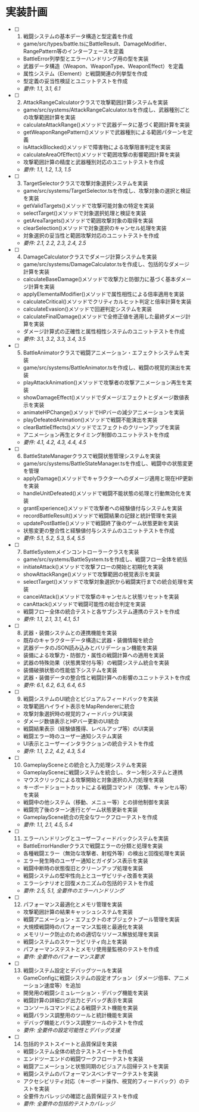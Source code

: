 # 実装計画

- [ ] 1. 戦闘システムの基本データ構造と型定義を作成
  - game/src/types/battle.tsにBattleResult、DamageModifier、RangePattern等のインターフェースを定義
  - BattleError列挙型とエラーハンドリング用の型を実装
  - 武器データ構造（Weapon、WeaponType、WeaponEffect）を定義
  - 属性システム（Element）と戦闘関連の列挙型を作成
  - 型定義の妥当性検証とユニットテストを作成
  - _要件: 1.1, 3.1, 6.1_

- [ ] 2. AttackRangeCalculatorクラスで攻撃範囲計算システムを実装
  - game/src/systems/AttackRangeCalculator.tsを作成し、武器種別ごとの攻撃範囲計算を実装
  - calculateAttackRange()メソッドで武器データに基づく範囲計算を実装
  - getWeaponRangePattern()メソッドで武器種別による範囲パターンを定義
  - isAttackBlocked()メソッドで障害物による攻撃阻害判定を実装
  - calculateAreaOfEffect()メソッドで範囲攻撃の影響範囲計算を実装
  - 攻撃範囲計算の精度と武器種別対応のユニットテストを作成
  - _要件: 1.1, 1.2, 1.3, 1.5_

- [ ] 3. TargetSelectorクラスで攻撃対象選択システムを実装
  - game/src/systems/TargetSelector.tsを作成し、攻撃対象の選択と検証を実装
  - getValidTargets()メソッドで攻撃可能対象の特定を実装
  - selectTarget()メソッドで対象選択処理と検証を実装
  - getAreaTargets()メソッドで範囲攻撃対象の取得を実装
  - clearSelection()メソッドで対象選択のキャンセル処理を実装
  - 対象選択の妥当性と範囲攻撃対応のユニットテストを作成
  - _要件: 2.1, 2.2, 2.3, 2.4, 2.5_

- [ ] 4. DamageCalculatorクラスでダメージ計算システムを実装
  - game/src/systems/DamageCalculator.tsを作成し、包括的なダメージ計算を実装
  - calculateBaseDamage()メソッドで攻撃力と防御力に基づく基本ダメージ計算を実装
  - applyElementalModifier()メソッドで属性相性による倍率適用を実装
  - calculateCritical()メソッドでクリティカルヒット判定と倍率計算を実装
  - calculateEvasion()メソッドで回避判定システムを実装
  - calculateFinalDamage()メソッドで全修正値を適用した最終ダメージ計算を実装
  - ダメージ計算式の正確性と属性相性システムのユニットテストを作成
  - _要件: 3.1, 3.2, 3.3, 3.4, 3.5_

- [ ] 5. BattleAnimatorクラスで戦闘アニメーション・エフェクトシステムを実装
  - game/src/systems/BattleAnimator.tsを作成し、戦闘の視覚的演出を実装
  - playAttackAnimation()メソッドで攻撃者の攻撃アニメーション再生を実装
  - showDamageEffect()メソッドでダメージエフェクトとダメージ数値表示を実装
  - animateHPChange()メソッドでHPバーの減少アニメーションを実装
  - playDefeatedAnimation()メソッドで戦闘不能演出を実装
  - clearBattleEffects()メソッドでエフェクトのクリーンアップを実装
  - アニメーション再生とタイミング制御のユニットテストを作成
  - _要件: 4.1, 4.2, 4.3, 4.4, 4.5_

- [ ] 6. BattleStateManagerクラスで戦闘状態管理システムを実装
  - game/src/systems/BattleStateManager.tsを作成し、戦闘中の状態変更を管理
  - applyDamage()メソッドでキャラクターへのダメージ適用と現在HP更新を実装
  - handleUnitDefeated()メソッドで戦闘不能状態の処理と行動無効化を実装
  - grantExperience()メソッドで攻撃者への経験値付与システムを実装
  - recordBattleResult()メソッドで戦闘結果の記録と統計管理を実装
  - updatePostBattle()メソッドで戦闘終了後のゲーム状態更新を実装
  - 状態変更の整合性と経験値付与システムのユニットテストを作成
  - _要件: 5.1, 5.2, 5.3, 5.4, 5.5_

- [ ] 7. BattleSystemメインコントローラークラスを実装
  - game/src/systems/BattleSystem.tsを作成し、戦闘フロー全体を統括
  - initiateAttack()メソッドで攻撃フローの開始と初期化を実装
  - showAttackRange()メソッドで攻撃範囲の視覚表示を実装
  - selectTarget()メソッドで攻撃対象選択から戦闘実行までの統合処理を実装
  - cancelAttack()メソッドで攻撃のキャンセルと状態リセットを実装
  - canAttack()メソッドで戦闘可能性の総合判定を実装
  - 戦闘フロー全体の統合テストと各サブシステム連携のテストを作成
  - _要件: 1.1, 2.1, 3.1, 4.1, 5.1_

- [ ] 8. 武器・装備システムとの連携機能を実装
  - 既存のキャラクターデータ構造に武器・装備情報を統合
  - 武器データのJSON読み込みとバリデーション機能を実装
  - 装備による攻撃力・防御力・属性の戦闘計算への適用を実装
  - 武器の特殊効果（状態異常付与等）の戦闘システム統合を実装
  - 装備破損状態の性能低下システムを実装
  - 武器・装備データの整合性と戦闘計算への影響のユニットテストを作成
  - _要件: 6.1, 6.2, 6.3, 6.4, 6.5_

- [ ] 9. 戦闘システムのUI統合とビジュアルフィードバックを実装
  - 攻撃範囲ハイライト表示をMapRendererに統合
  - 攻撃対象選択時の視覚的フィードバックUI実装
  - ダメージ数値表示とHPバー更新のUI統合
  - 戦闘結果表示（経験値獲得、レベルアップ等）のUI実装
  - 戦闘エラー時のユーザー通知システム実装
  - UI表示とユーザーインタラクションの統合テストを作成
  - _要件: 1.1, 2.2, 4.2, 4.3, 5.4_

- [ ] 10. GameplaySceneとの統合と入力処理システムを実装
  - GameplaySceneに戦闘システムを統合し、ターン制システムと連携
  - マウスクリックによる攻撃開始と対象選択の入力処理を実装
  - キーボードショートカットによる戦闘コマンド（攻撃、キャンセル等）を実装
  - 戦闘中の他システム（移動、メニュー等）との排他制御を実装
  - 戦闘完了後のターン進行とゲーム状態更新を実装
  - GameplayScene統合の完全なワークフローテストを作成
  - _要件: 1.1, 2.1, 4.5, 5.4_

- [ ] 11. エラーハンドリングとユーザーフィードバックシステムを実装
  - BattleErrorHandlerクラスで戦闘エラーの分類と処理を実装
  - 各種戦闘エラー（無効な攻撃者、射程外等）の検出と回復処理を実装
  - エラー発生時のユーザー通知とガイダンス表示を実装
  - 戦闘中断時の状態復旧とクリーンアップ処理を実装
  - 戦闘システムの堅牢性向上とユーザビリティ改善を実装
  - エラーシナリオと回復メカニズムの包括的テストを作成
  - _要件: 2.5, 5.1, 全要件のエラーハンドリング_

- [ ] 12. パフォーマンス最適化とメモリ管理を実装
  - 攻撃範囲計算の結果キャッシュシステムを実装
  - 戦闘アニメーション・エフェクトのオブジェクトプール管理を実装
  - 大規模戦闘時のパフォーマンス監視と最適化を実装
  - メモリリーク防止のための適切なリソース解放処理を実装
  - 戦闘システムのスケーラビリティ向上を実装
  - パフォーマンステストとメモリ使用量監視のテストを作成
  - _要件: 全要件のパフォーマンス要求_

- [ ] 13. 戦闘システム設定とデバッグツールを実装
  - GameConfigに戦闘システムの設定オプション（ダメージ倍率、アニメーション速度等）を追加
  - 開発用の戦闘シミュレーション・デバッグ機能を実装
  - 戦闘計算の詳細ログ出力とデバッグ表示を実装
  - コンソールコマンドによる戦闘テスト機能を実装
  - 戦闘バランス調整用のツールと統計機能を実装
  - デバッグ機能とバランス調整ツールのテストを作成
  - _要件: 全要件の設定可能性とデバッグ支援_

- [ ] 14. 包括的テストスイートと品質保証を実装
  - 戦闘システム全体の統合テストスイートを作成
  - エンドツーエンドの戦闘ワークフローテストを実装
  - 戦闘アニメーションと状態同期のビジュアル回帰テストを実装
  - 戦闘システムのパフォーマンスベンチマークテストを実装
  - アクセシビリティ対応（キーボード操作、視覚的フィードバック）のテストを実装
  - 全要件カバレッジの確認と品質保証テストを作成
  - _要件: 全要件の包括的テストカバレッジ_
